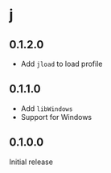 # j

## 0.1.2.0

  * Add `jload` to load profile

## 0.1.1.0

  * Add `libWindows`
  * Support for Windows

## 0.1.0.0

Initial release
